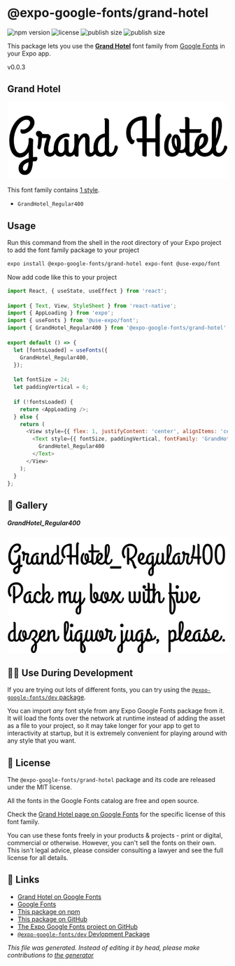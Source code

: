 # @expo-google-fonts/grand-hotel

![npm version](https://flat.badgen.net/npm/v/@expo-google-fonts/grand-hotel)
![license](https://flat.badgen.net/github/license/expo/google-fonts)
![publish size](https://flat.badgen.net/packagephobia/install/@expo-google-fonts/grand-hotel)
![publish size](https://flat.badgen.net/packagephobia/publish/@expo-google-fonts/grand-hotel)

This package lets you use the [**Grand Hotel**](https://fonts.google.com/specimen/Grand+Hotel) font family from [Google Fonts](https://fonts.google.com/) in your Expo app.

v0.0.3

## Grand Hotel

![Grand Hotel](./font-family.png)

This font family contains [1 style](#gallery).

- `GrandHotel_Regular400`

## Usage

Run this command from the shell in the root directory of your Expo project to add the font family package to your project
```sh
expo install @expo-google-fonts/grand-hotel expo-font @use-expo/font
```

Now add code like this to your project
```js
import React, { useState, useEffect } from 'react';

import { Text, View, StyleSheet } from 'react-native';
import { AppLoading } from 'expo';
import { useFonts } from '@use-expo/font';
import { GrandHotel_Regular400 } from '@expo-google-fonts/grand-hotel';

export default () => {
  let [fontsLoaded] = useFonts({
    GrandHotel_Regular400,
  });

  let fontSize = 24;
  let paddingVertical = 6;

  if (!fontsLoaded) {
    return <AppLoading />;
  } else {
    return (
      <View style={{ flex: 1, justifyContent: 'center', alignItems: 'center' }}>
        <Text style={{ fontSize, paddingVertical, fontFamily: 'GrandHotel_Regular400' }}>
          GrandHotel_Regular400
        </Text>
      </View>
    );
  }
};

```

## 🔡 Gallery

##### GrandHotel_Regular400
![GrandHotel_Regular400](./0804e7944e677d28eec42a45ba39935faadd27b2b1a8aab2e96c1736b7bb4e2d.ttf.png)


## 👩‍💻 Use During Development

If you are trying out lots of different fonts, you can try using the [`@expo-google-fonts/dev` package](https://github.com/expo/google-fonts/tree/master/font-packages/dev#readme).

You can import *any* font style from any Expo Google Fonts package from it. It will load the fonts
over the network at runtime instead of adding the asset as a file to your project, so it may take longer
for your app to get to interactivity at startup, but it is extremely convenient
for playing around with any style that you want.

## 📖 License

The `@expo-google-fonts/grand-hotel` package and its code are released under the MIT license.

All the fonts in the Google Fonts catalog are free and open source.

Check the [Grand Hotel page on Google Fonts](https://fonts.google.com/specimen/Grand+Hotel) for the specific license of this font family.

You can use these fonts freely in your products & projects - print or digital, commercial or otherwise. However, you can't sell the fonts on their own. This isn't legal advice, please consider consulting a lawyer and see the full license for all details.

## 🔗 Links

- [Grand Hotel on Google Fonts](https://fonts.google.com/specimen/Grand+Hotel)
- [Google Fonts](https://fonts.google.com/)
- [This package on npm](https://www.npmjs.com/package/@expo-google-fonts/grand-hotel)
- [This package on GitHub](https://github.com/expo/google-fonts/tree/master/font-packages/grand-hotel)
- [The Expo Google Fonts project on GitHub](https://github.com/expo/google-fonts)
- [`@expo-google-fonts/dev` Devlopment Package](https://github.com/expo/google-fonts/tree/master/font-packages/dev)


*This file was generated. Instead of editing it by head, please make contributions to [the generator](https://github.com/expo/google-fonts/tree/master/packages/generator)*
